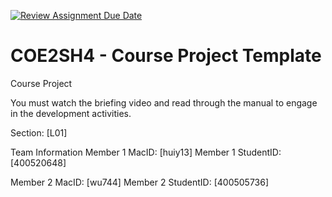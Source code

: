 [![Review Assignment Due Date](https://classroom.github.com/assets/deadline-readme-button-22041afd0340ce965d47ae6ef1cefeee28c7c493a6346c4f15d667ab976d596c.svg)](https://classroom.github.com/a/mLqiHWLE)
# COE2SH4 - Course Project Template
Course Project

You must watch the briefing video and read through the manual to engage in the development activities.


Section: [L01]

Team Information
Member 1 MacID: [huiy13]
Member 1 StudentID: [400520648]

Member 2 MacID: [wu744]
Member 2 StudentID: [400505736]
